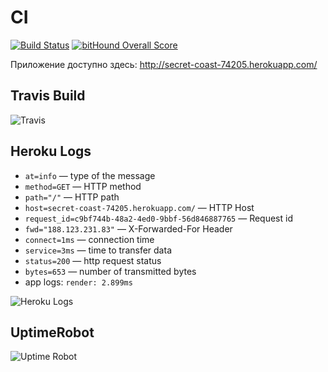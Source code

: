 # CI

[![Build Status](https://travis-ci.org/Aspirationtocode/ci.svg?branch=master)](https://travis-ci.org/Aspirationtocode/ci)
[![bitHound Overall Score](https://www.bithound.io/github/Aspirationtocode/ci/badges/score.svg)](https://www.bithound.io/github/Aspirationtocode/ci/badges/score.svg)

Приложение доступно здесь: http://secret-coast-74205.herokuapp.com/

## Travis Build ##

![Travis](https://psv4.vk.me/c810338/u100755398/docs/a4ea59578647/Snimok_ekrana_180.png?extra=3DL2Ma-n-35boKhrtC4Obyl-qiwA0bHSFzSOXefLKtyw99c7_kVGoEjzqp08qj5WywDhRwvqC8Y1JG875CO7pYe35vv1h1Up-ED2apVX5Ywzw8quaMdm4ayksw)

## Heroku Logs ##

* `at=info` — type of the message
* `method=GET` — HTTP method
* `path="/"` — HTTP path
* `host=secret-coast-74205.herokuapp.com/` — HTTP Host
* `request_id=c9bf744b-48a2-4ed0-9bbf-56d846887765` — Request id
* `fwd="188.123.231.83"` — X-Forwarded-For Header
* `connect=1ms` — connection time
* `service=3ms` — time to transfer data
* `status=200` — http request status
* `bytes=653` — number of transmitted bytes
* app logs: `render: 2.899ms`



![Heroku Logs](https://psv4.vk.me/c812238/u100755398/docs/af0342829d25/Snimok_ekrana_177.png?extra=i7hXYP54NZycSnM3YcYhs7vCBE9OMkedKH0C9Pa-HWt9mWebKppy5D-GTCwoE6sSEvXyIekvb0CWVye1ZqBrwh8XRvvxFQEw-1Q5DGElhRLXum3fFrqgCjaPhQ)

## UptimeRobot ##

![Uptime Robot](https://psv4.vk.me/c812238/u100755398/docs/c0b5d3b08e56/Snimok_ekrana_178.png?extra=6Dco24DlFWUxJP914Ir9WwVHQRcXSuuFZ2kR--O_xpb91HD_DFcVfR7e8Fx0PfPZJYqX9bRw_bWk74ZPqjsLbfw4mF7ifcZu3llY7dr0ccjn1ejDKy7h4uu1bQ)
